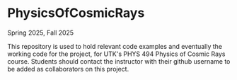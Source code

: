 # PhysicsOfCosmicRays

Spring 2025, Fall 2025

This repository is used to hold relevant code examples and eventually the working code for the project, for UTK's PHYS 494 Physics of Cosmic Rays course. Students should contact the instructor with their github username to be added as collaborators on this project.

